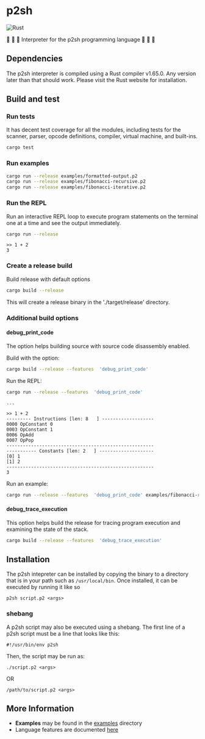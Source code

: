 # p2sh

![Rust](https://github.com/binoyjayan/p2sh/actions/workflows/rust.yml/badge.svg)

🦀 🦀 🦀 Interpreter for the p2sh programming language 🦀 🦀 🦀

## Dependencies

The p2sh interpreter is compiled using a Rust compiler v1.65.0. Any version later than that should work. Please visit the Rust website for installation.

## Build and test

### Run tests

It has decent test coverage for all the modules, including tests for
the scanner, parser, opcode definitions, compiler, virtual machine,
and built-ins.

```bash
cargo test
```

### Run examples

```bash
cargo run --release examples/formatted-output.p2
cargo run --release examples/fibonacci-recursive.p2
cargo run --release examples/fibonacci-iterative.p2
```

### Run the REPL

Run an interactive REPL loop to execute program statements
on the terminal one at a time and see the output immediately.

```bash
cargo run --release
```
```
>> 1 + 2
3
```


### Create a release build

Build release with default options

```bash
cargo build --release
```

This will create a release binary in the './target/release' directory.

### Additional build options

#### debug_print_code

The option helps building source with source code disassembly enabled.

Build with the option:

```bash
cargo build --release --features  'debug_print_code'
```

Run the REPL:

```bash
cargo run --release --features  'debug_print_code'
```
```
...

>> 1 + 2
--------- Instructions [len: 8   ] -------------------
0000 OpConstant 0
0003 OpConstant 1
0006 OpAdd
0007 OpPop
------------------------------------------------------
----------- Constants [len: 2   ] --------------------
[0] 1
[1] 2
------------------------------------------------------
3
```

Run an example:

```bash
cargo run --release --features  'debug_print_code' examples/fibonacci-recursive.p2
```

#### debug_trace_execution

This option helps build the release for tracing program execution and
examining the state of the stack.

```bash
cargo build --release --features  'debug_trace_execution'
```

## Installation

The p2sh intepreter can be installed by copying the binary to a directory
that is in your path such as `/usr/local/bin`. Once installed, it can be
executed by running it like so

```
p2sh script.p2 <args>
```

###  shebang

A p2sh script may also be executed using a shebang.
The first line of a p2sh script must be a line that looks like this:

```
#!/usr/bin/env p2sh
```

Then, the script may be run as:

```
./script.p2 <args>
```

OR

```
/path/to/script.p2 <args>
```

## More Information

- **Examples** may be found in the  [examples](./examples) directory
- Language features are documented [here](./docs)
